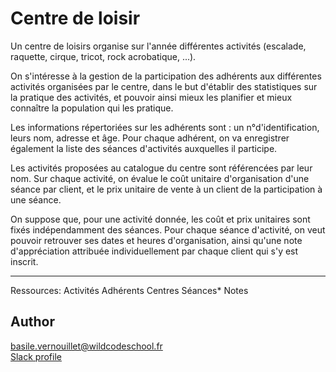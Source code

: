 # Centre de loisir

Un centre de loisirs organise sur l'année différentes activités (escalade, raquette, cirque, tricot, rock acrobatique, ...). 

On s'intéresse à la gestion de la participation des adhérents aux différentes activités organisées par le centre, dans le but d'établir des statistiques sur la pratique des activités, et pouvoir ainsi mieux les planifier et mieux connaître la population qui les pratique.

Les informations répertoriées sur les adhérents sont : un n°d'identification, leurs nom, adresse et âge. 
Pour chaque adhérent, on va enregistrer également la liste des séances d'activités auxquelles il participe. 

Les activités proposées au catalogue du centre sont référencées par leur nom. Sur chaque activité, on évalue le coût unitaire d'organisation d'une séance par client, et le prix unitaire de vente à un client de la participation à une séance.

On suppose que, pour une activité donnée, les coût et prix unitaires sont fixés indépendamment des séances. 
Pour chaque séance d'activité, on veut pouvoir retrouver ses dates et heures d'organisation, ainsi qu'une note d'appréciation attribuée individuellement par chaque client qui s'y est inscrit.


-----
Ressources:
    Activités
    Adhérents
    Centres
    Séances*
    Notes


## Author

basile.vernouillet@wildcodeschool.fr  
[Slack profile](https://app.slack.com/client/T6SG2QGG2/DHK0VJU2V/user_profile/UHNCDGZ0F)

